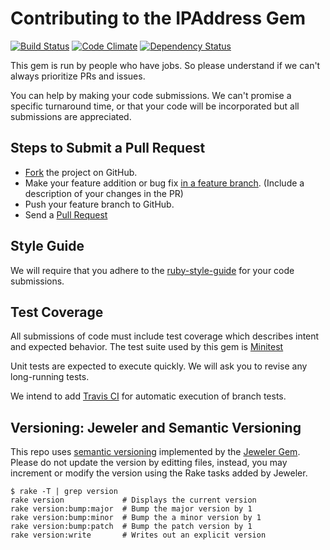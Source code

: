# Contributing to the IPAddress Gem

[![Build Status](https://travis-ci.org/ipaddress-gem/ipaddress.svg?branch=master)](https://travis-ci.org/ipaddress-gem/ipaddress) [![Code Climate](https://codeclimate.com/github/ipaddress-gem/ipaddress/badges/gpa.svg)](https://codeclimate.com/github/ipaddress-gem/ipaddress) [![Dependency Status](https://www.versioneye.com/user/projects/57001305fcd19a0051853bde/badge.svg?style=flat)](https://www.versioneye.com/user/projects/57001305fcd19a0051853bde)

This gem is run by people who have jobs.  So please understand if we can't always prioritize PRs and issues.

You can help by making your code submissions.  We can't promise a specific turnaround time, or that your code will be incorporated but all submissions are appreciated.

## Steps to Submit a Pull Request

* [Fork](https://help.github.com/articles/fork-a-repo) the project on GitHub.
* Make your feature addition or bug fix [in a feature branch](https://github.com/Kunena/Kunena-Forum/wiki/Create-a-new-branch-with-git-and-manage-branches). (Include a description of your changes in the PR)
* Push your feature branch to GitHub.
* Send a [Pull Request](https://help.github.com/articles/using-pull-requests)

## Style Guide

We will require that you adhere to the [ruby-style-guide](https://github.com/bbatsov/ruby-style-guide) for your code submissions.

## Test Coverage

All submissions of code must include test coverage which describes intent and expected behavior.  The test suite used by this gem is [Minitest](https://github.com/seattlerb/minitest)

Unit tests are expected to execute quickly.  We will ask you to revise any long-running tests.

We intend to add [Travis CI](https://travis-ci.org/) for automatic execution of branch tests.

## Versioning: Jeweler and Semantic Versioning

This repo uses [semantic versioning](http://semver.org/) implemented by the [Jeweler Gem](https://github.com/technicalpickles/jeweler).  Please do not update the version by editting files, instead, you may increment or modify the version using the Rake tasks added by Jeweler.

```
$ rake -T | grep version
rake version             # Displays the current version
rake version:bump:major  # Bump the major version by 1
rake version:bump:minor  # Bump the a minor version by 1
rake version:bump:patch  # Bump the patch version by 1
rake version:write       # Writes out an explicit version
```
